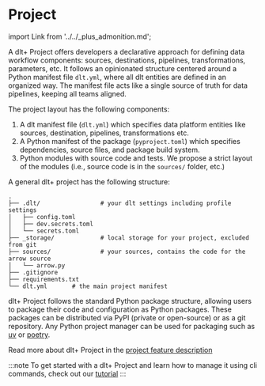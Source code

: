 # Project

import Link from '../../_plus_admonition.md';

<Link/>  

A dlt+ Project offers developers a declarative approach for defining data workflow components: sources, destinations, pipelines, transformations, parameters, etc. It follows an opinionated structure centered around a Python manifest file `dlt.yml`, where all dlt entities are defined in an organized way. The manifest file acts like a single source of truth for data pipelines, keeping all teams aligned. 

The project layout has the following components:

1. A dlt manifest file (`dlt.yml`) which specifies data platform entities like sources, destination, pipelines, transformations etc.
2. A Python manifest of the package (`pyproject.toml`) which specifies dependencies, source files, and package build system.
3. Python modules with source code and tests. We propose a strict layout of the modules (i.e., source code is in the `sources/` folder, etc.)  
  
A general dlt+ project has the following structure:  
  
```text
.
├── .dlt/                 # your dlt settings including profile settings
│   ├── config.toml
│   ├── dev.secrets.toml
│   └── secrets.toml
├── _storage/             # local storage for your project, excluded from git
├── sources/              # your sources, contains the code for the arrow source
│   └── arrow.py
├── .gitignore
├── requirements.txt
└── dlt.yml       # the main project manifest
```

dlt+ Project follows the standard Python package structure, allowing users to package their code and configuration as Python packages. These packages can be distributed via PyPI (private or open-source) or as a git repository. Any Python project manager can be used for packaging such as [uv](https://docs.astral.sh/uv/) or [poetry](https://python-poetry.org/).

Read more about dlt+ Project in the [project feature description](../features/projects.md)  
  
:::note
To get started with a dlt+ Project and learn how to manage it using cli commands, check out our [tutorial](../getting-started/tutorial.md)
:::
